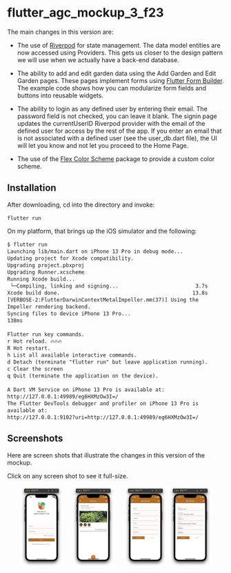 # flutter_agc_mockup_3_f23

The main changes in this version are:

* The use of [Riverpod](https://riverpod.dev/) for state management. The data model entities are now accessed using Providers. This gets us closer to the design pattern we will use when we actually have a back-end database.

* The ability to add and edit garden data using the Add Garden and Edit Garden pages. These pages implement forms using [Flutter Form Builder](https://pub.dev/packages/flutter_form_builder). The example code shows how you can modularize form fields and buttons into reusable widgets. 

* The ability to login as any defined user by entering their email. The password field is not checked, you can leave it blank. The signin page updates the currentUserID Riverpod provider with the email of the defined user for access by the rest of the app. If you enter an email that is not associated with a defined user (see the user_db.dart file), the UI will let you know and not let you proceed to the Home Page.

* The use of the [Flex Color Scheme](https://pub.dev/packages/flex_color_scheme) package to provide a custom color scheme. 

## Installation

After downloading, cd into the directory and invoke:

```
flutter run
```

On my platform, that brings up the iOS simulator and the following:

```
$ flutter run
Launching lib/main.dart on iPhone 13 Pro in debug mode...
Updating project for Xcode compatibility.
Upgrading project.pbxproj
Upgrading Runner.xcscheme
Running Xcode build...                                                  
 └─Compiling, linking and signing...                         3.7s
Xcode build done.                                           13.8s
[VERBOSE-2:FlutterDarwinContextMetalImpeller.mm(37)] Using the Impeller rendering backend.
Syncing files to device iPhone 13 Pro...                           138ms

Flutter run key commands.
r Hot reload. 🔥🔥🔥
R Hot restart.
h List all available interactive commands.
d Detach (terminate "flutter run" but leave application running).
c Clear the screen
q Quit (terminate the application on the device).

A Dart VM Service on iPhone 13 Pro is available at: http://127.0.0.1:49989/eg6HXMzOw3I=/
The Flutter DevTools debugger and profiler on iPhone 13 Pro is available at:
http://127.0.0.1:9102?uri=http://127.0.0.1:49989/eg6HXMzOw3I=/
```

## Screenshots

Here are screen shots that illustrate the changes in this version of the mockup.

Click on any screen shot to see it full-size.

<p style="text-align: center">
  <img src="./README-screenshots/screen-1.png" width="20%">
&nbsp; &nbsp; 
  <img src="./README-screenshots/screen-2.png" width="20%">
&nbsp; &nbsp; 
  <img src="./README-screenshots/screen-3.png" width="20%">

  <img src="./README-screenshots/screen-4.png" width="20%">
</p>
